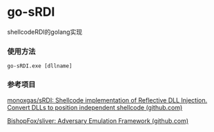 # go-sRDI

shellcodeRDI的golang实现



### 使用方法

```
go-sRDI.exe [dllname]
```



### 参考项目

  [monoxgas/sRDI: Shellcode implementation of Reflective DLL Injection. Convert DLLs to position independent shellcode (github.com)](https://github.com/monoxgas/sRDI) 

[BishopFox/sliver: Adversary Emulation Framework (github.com)](https://github.com/BishopFox/sliver) 